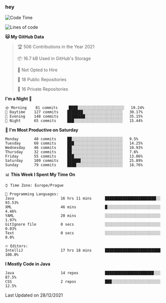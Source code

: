 ### hey

<!--START_SECTION:waka-->
![Code Time](http://img.shields.io/badge/Code%20Time-477%20hrs%2036%20mins-blue)

![Lines of code](https://img.shields.io/badge/From%20Hello%20World%20I%27ve%20Written-100%20Thousand%20lines%20of%20code-blue)

**🐱 My GitHub Data** 

> 🏆 506 Contributions in the Year 2021
 > 
> 📦 16.7 kB Used in GitHub's Storage 
 > 
> 🚫 Not Opted to Hire
 > 
> 📜 18 Public Repositories 
 > 
> 🔑 16 Private Repositories  
 > 
**I'm a Night 🦉** 

```text
🌞 Morning    81 commits     ████░░░░░░░░░░░░░░░░░░░░░   19.24% 
🌆 Daytime    127 commits    ███████░░░░░░░░░░░░░░░░░░   30.17% 
🌃 Evening    148 commits    ████████░░░░░░░░░░░░░░░░░   35.15% 
🌙 Night      65 commits     ███░░░░░░░░░░░░░░░░░░░░░░   15.44%

```
📅 **I'm Most Productive on Saturday** 

```text
Monday       40 commits     ██░░░░░░░░░░░░░░░░░░░░░░░   9.5% 
Tuesday      60 commits     ███░░░░░░░░░░░░░░░░░░░░░░   14.25% 
Wednesday    46 commits     ██░░░░░░░░░░░░░░░░░░░░░░░   10.93% 
Thursday     32 commits     ██░░░░░░░░░░░░░░░░░░░░░░░   7.6% 
Friday       55 commits     ███░░░░░░░░░░░░░░░░░░░░░░   13.06% 
Saturday     109 commits    ██████░░░░░░░░░░░░░░░░░░░   25.89% 
Sunday       79 commits     ████░░░░░░░░░░░░░░░░░░░░░   18.76%

```


📊 **This Week I Spent My Time On** 

```text
⌚︎ Time Zone: Europe/Prague

💬 Programming Languages: 
Java                     16 hrs 11 mins      ███████████████████████░░   93.53% 
XML                      46 mins             █░░░░░░░░░░░░░░░░░░░░░░░░   4.46% 
YAML                     20 mins             ░░░░░░░░░░░░░░░░░░░░░░░░░   1.97% 
GitIgnore file           0 secs              ░░░░░░░░░░░░░░░░░░░░░░░░░   0.03% 
Text                     0 secs              ░░░░░░░░░░░░░░░░░░░░░░░░░   0.0%

🔥 Editors: 
IntelliJ                 17 hrs 18 mins      █████████████████████████   100.0%

```

**I Mostly Code in Java** 

```text
Java                     14 repos            ██████████████████████░░░   87.5% 
CSS                      2 repos             ███░░░░░░░░░░░░░░░░░░░░░░   12.5%

```



 Last Updated on 28/12/2021
<!--END_SECTION:waka-->
